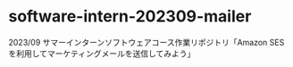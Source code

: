 # software-intern-202309-mailer
2023/09 サマーインターンソフトウェアコース作業リポジトリ「Amazon SESを利用してマーケティングメールを送信してみよう」
